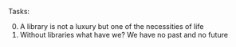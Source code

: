 Tasks:

0. A library is not a luxury but one of the necessities of life
1. Without libraries what have we? We have no past and no future
